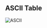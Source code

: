 ## ASCII Table
![ASCII](https://github.com/Programming-Notes-all-languages/CPP-Notes/assets/154717520/5bb2db7e-9ba5-4a83-add8-3d590bd8177e)
